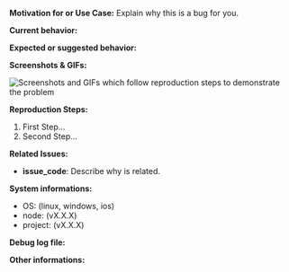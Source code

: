 **Motivation for or Use Case:**
Explain why this is a bug for you.

**Current behavior:**

**Expected or suggested behavior:**

**Screenshots & GIFs:**

![Screenshots and GIFs which follow reproduction steps to demonstrate the problem](url)

**Reproduction Steps:**

1. First Step...
2. Second Step...

**Related Issues:**

* **issue_code**: Describe why is related.

**System informations:**

* OS: (linux, windows, ios)
* node: (vX.X.X)
* project: (vX.X.X)

**Debug log file:**

**Other informations:**